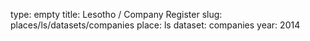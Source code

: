 type: empty
title: Lesotho / Company Register
slug: places/ls/datasets/companies
place: ls
dataset: companies
year: 2014
